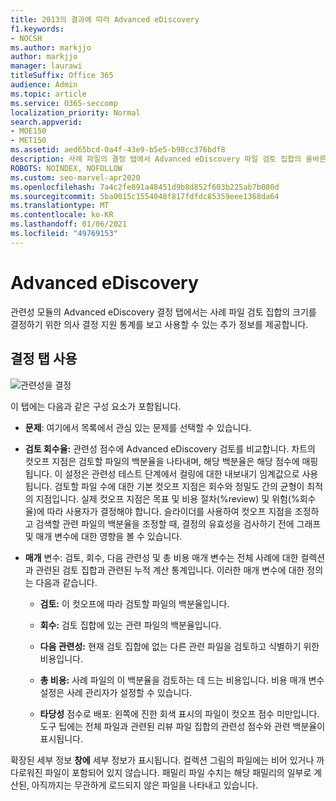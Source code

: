 ```yaml
---
title: 2013의 결과에 따라 Advanced eDiscovery
f1.keywords:
- NOCSH
ms.author: markjjo
author: markjjo
manager: laurawi
titleSuffix: Office 365
audience: Admin
ms.topic: article
ms.service: O365-seccomp
localization_priority: Normal
search.appverid:
- MOE150
- MET150
ms.assetid: aed65bcd-0a4f-43e9-b5e5-b98cc376bdf8
description: 사례 파일의 결정 탭에서 Advanced eDiscovery 파일 검토 집합의 올바른 크기를 결정하는 데 도움이 되는 데이터를 제공하는 방법을 확인합니다.
ROBOTS: NOINDEX, NOFOLLOW
ms.custom: seo-marvel-apr2020
ms.openlocfilehash: 7a4c2fe891a48451d9b8d852f603b225ab7b080d
ms.sourcegitcommit: 5ba0015c1554048f817fdfdc85359eee1368da64
ms.translationtype: MT
ms.contentlocale: ko-KR
ms.lasthandoff: 01/06/2021
ms.locfileid: "49769153"
---
```

# <a name="decisions-based-on-relevance-results-in-advanced-ediscovery"></a>Advanced eDiscovery
  
관련성 모듈의 Advanced eDiscovery 결정 탭에서는 사례 파일 검토 집합의 크기를 결정하기 위한 의사 결정 지원 통계를 보고 사용할 수 있는 추가 정보를 제공합니다.
  
## <a name="using-the-decide-tab"></a>결정 탭 사용

![관련성을 결정](../media/f32fed89-f3b5-404a-90c7-ea25d2eb58a9.png)
  
이 탭에는 다음과 같은 구성 요소가 포함됩니다.
  
- **문제**: 여기에서 목록에서 관심 있는 문제를 선택할 수 있습니다.

- **검토 회수율:** 관련성 점수에 Advanced eDiscovery 검토를 비교합니다. 차트의 컷오프 지점은 검토할 파일의 백분율을 나타내며, 해당 백분율은 해당 점수에 매핑됩니다. 이 설정은 관련성 테스트 단계에서 컬링에 대한 내보내기 임계값으로 사용됩니다. 검토할 파일 수에 대한 기본 컷오프 지점은 회수와 정밀도 간의 균형이 최적의 지점입니다. 실제 컷오프 지점은 목표 및 비용 절차(%review) 및 위험(%회수율)에 따라 사용자가 결정해야 합니다. 슬라이더를 사용하여 컷오프 지점을 조정하고 검색할 관련 파일의 백분율을 조정할 때, 결정의 유효성을 검사하기 전에 그래프 및 매개 변수에 대한 영향을 볼 수 있습니다.

- **매개** 변수: 검토, 회수, 다음 관련성 및 총 비용 매개 변수는 전체 사례에 대한 컬렉션과 관련된 검토 집합과 관련된 누적 계산 통계입니다. 이러한 매개 변수에 대한 정의는 다음과 같습니다.

  - **검토:** 이 컷오프에 따라 검토할 파일의 백분율입니다.

  - **회수:** 검토 집합에 있는 관련 파일의 백분율입니다.

  - **다음 관련성:** 현재 검토 집합에 없는 다른 관련 파일을 검토하고 식별하기 위한 비용입니다.

  - **총 비용:** 사례 파일의 이 백분율을 검토하는 데 드는 비용입니다. 비용 매개 변수 설정은 사례 관리자가 설정할 수 있습니다.

  - **타당성** 점수로 배포: 왼쪽에 진한 회색 표시의 파일이 컷오프 점수 미만입니다. 도구 팁에는 전체 파일과 관련된 리뷰 파일 집합의 관련성 점수와 관련 백분율이 표시됩니다.

확장된 세부 정보 **창에** 세부 정보가 표시됩니다. 컬렉션 그림의 파일에는 비어 있거나 까다로워진 파일이 포함되어 있지 않습니다. 패밀리 파일 수치는 해당 패밀리의 일부로 계산된, 아직까지는 무관하게 로드되지 않은 파일을 나타내고 있습니다.
